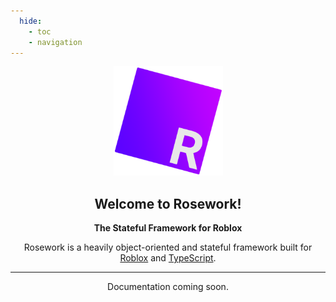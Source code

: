 ```yaml
---
  hide:
    - toc
    - navigation
---
```


<section align="center">
    <p>
        <a href="https://github.com/rbx-rosework/core">
            <img alt="ROSEWORK" width="175" src="../res/img/rosework-logo.svg?sanitize=true" />
        </a>
    </p>
    <h1>Welcome to Rosework!</h1>
    <p>
        <b>The Stateful Framework for Roblox</b>
    </p>
</section>

<p align="center">
    Rosework is a heavily object-oriented and stateful framework built for
    <a href="https://developer.roblox.com/">Roblox</a> 
    and 
    <a href="https://www.typescriptlang.org/">TypeScript</a>.
</p>

----

<section align="center">
    Documentation coming soon.
</section>